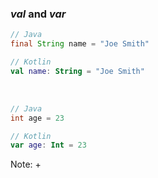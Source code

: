 ### _val_  and  _var_

```java
// Java
final String name = "Joe Smith"
```

```kotlin
// Kotlin
val name: String = "Joe Smith"
```

<br />

```java
// Java
int age = 23
```

```kotlin
// Kotlin
var age: Int = 23
```

Note:
+
